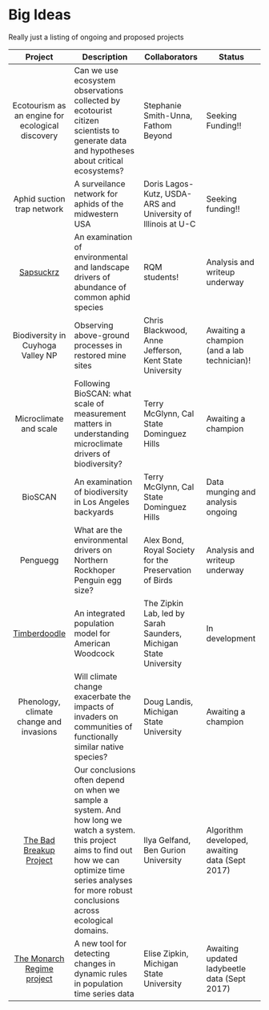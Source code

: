 # Big Ideas
Really just a listing of ongoing and proposed projects

| Project       |Description         | Collaborators | Status|
|:-------------:|-------------| -----| -----|
|Ecotourism as an engine for ecological discovery    | Can we use ecosystem observations collected by ecotourist citizen scientists to generate data and hypotheses about critical ecosystems? | Stephanie Smith-Unna, Fathom Beyond |Seeking Funding!! |
|Aphid suction trap network     | A surveilance network for aphids of the midwestern USA | Doris Lagos-Kutz, USDA-ARS and University of Illinois at U-C | Seeking funding!!|
|[Sapsuckrz](https://github.com/ReproducibleQM/sapsuckRz)     | An examination of environmental and landscape drivers of abundance of common aphid species| RQM students! |Analysis and writeup underway|
|Biodiversity in Cuyhoga Valley NP     | Observing above-ground processes in restored mine sites| Chris Blackwood, Anne Jefferson, Kent State University | Awaiting a champion (and a lab technician)! |
|Microclimate and scale      | Following BioSCAN:  what scale of measurement matters in understanding microclimate drivers of biodiversity? | Terry McGlynn, Cal State Dominguez Hills |Awaiting a champion |
|BioSCAN     | An examination of biodiversity in Los Angeles backyards | Terry McGlynn, Cal State Dominguez Hills | Data munging and analysis ongoing |
|Penguegg      | What are the environmental drivers on Northern Rockhoper Penguin egg size? | Alex Bond, Royal Society for the Preservation of Birds | Analysis and writeup underway |
|[Timberdoodle](https://github.com/zipkinlab/timberdoodle)   | An integrated population model for American Woodcock| The Zipkin Lab, led by Sarah Saunders, Michigan State University |In development|
|Phenology, climate change and invasions     | Will climate change exacerbate the impacts of invaders on communities of functionally similar native species? | Doug Landis, Michigan State University | Awaiting a champion |
|[The Bad Breakup Project](https://github.com/cbahlai/bad_breakup)    |Our conclusions often depend on when we sample a system. And how long we watch a system. this project aims to find out how we can optimize time series analyses for more robust conclusions across ecological domains. | Ilya Gelfand, Ben Gurion University | Algorithm developed, awaiting data (Sept 2017) |
|[The Monarch Regime project](https://github.com/cbahlai/monarch_regime)      | A new tool for detecting changes in dynamic rules in population time series data | Elise Zipkin, Michigan State University | Awaiting updated ladybeetle data (Sept 2017)|
